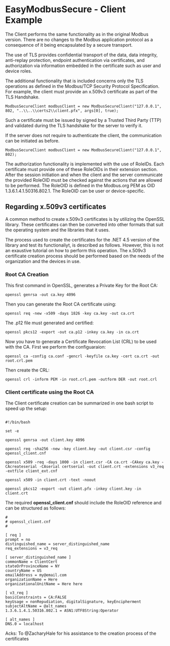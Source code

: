 ﻿# EasyModbusSecure - Client Example

The Client performs the same functionality as in the original Modbus version. There are no changes to the Modbus application protocol as a consequence of it being encapsulated by a secure transport.

The use of TLS provides confidential transport of the data, data integrity, anti-replay protection, endpoint authentication via certificates, and authorization via information embedded in the certificate 
such as user and device roles.

The additional functionality that is included concerns only the TLS operations as defined in the Modbus/TCP Security Protocol Specification. For example, the client must provide an x.509v3 certificate as part
of the TLS Handshake.

```
ModbusSecureClient modbusClient = new ModbusSecureClient("127.0.0.1", 802, "..\\..\\certs2\\client.pfx", args[0], true);
```

Such a certificate must be issued by signed by a Trusted Third Party (TTP) and validated during the TLS handshake for the server to verify it.

If the server does not require to authenticate the client, the communication can be initiated as before.

```
ModbusSecureClient modbusClient = new ModbusSecureClient("127.0.0.1", 802);
```

The authorization functionality is implemented with the use of RoleIDs. Each certificate must provide one of these RoleOIDs in their extension section. After the session initiation and when the client and the
server communicate the provided RoleOID must be checked against the actions that are allowed to be performed.  The RoleOID is defined in the Modbus.org PEM as OID 1.3.6.1.4.1.50316.802.1. The RoleOID can be user
or device-specific.

## Regarding x.509v3 certificates

A common method to create x.509v3 certificates is by utilizing the OpenSSL library. These certificates can then be converted into other formats that suit the operating system and the libraries that it uses.

The process used to create the certificates for the .NET 4.5 version of the library and test its functionaliyt, is described as follows. However, this is not an exaustive tutorial on how to perform this operation.
The x.509v3 certificate creation process should be performed based on the needs of the organization and the devices in use.

### Root CA Creation

This first command in OpenSSL, generates a Private Key for the Root CA:

```
openssl genrsa -out ca.key 4096
```

Then you can generate the Root CA certificate using:

```
openssl req -new -x509 -days 1826 -key ca.key -out ca.crt
```

The .p12 file must generated and certified:

```
openssl pkcs12 -export -out ca.p12 -inkey ca.key -in ca.crt
```

Now you have to generate a Certificate Revocation List (CRL) to be used with the CA. First we perform the configuaraion:

```
openssl ca -config ca.conf -gencrl -keyfile ca.key -cert ca.crt -out root.crl.pem
```

Then create the CRL:

```
openssl crl -inform PEM -in root.crl.pem -outform DER -out root.crl
```

### Client certificate using the Root CA

The Client certificate creation can be summarized in one bash script to speed up the setup:

```

#!/bin/bash

set -e

openssl genrsa -out client.key 4096

openssl req -sha256 -new -key client.key -out client.csr -config openssl_client.cnf

openssl x509 -req -days 1000 -in client.csr -CA ca.crt -CAkey ca.key -CAcreateserial -CAserial certserial -out client.crt -extensions v3_req -extfile client_ext.cnf

openssl x509 -in client.crt -text -noout

openssl pkcs12 -export -out client.pfx -inkey client.key -in client.crt

```

The required **openssl_client.cnf** should include the RoleOID reference and can be structured as follows:

```
#
# openssl_client.cnf
#

[ req ]
prompt = no
distinguished_name = server_distinguished_name
req_extensions = v3_req

[ server_distinguished_name ]
commonName = ClientCert
stateOrProvinceName = NY
countryName = US
emailAddress = my@email.com
organizationName = Here
organizationalUnitName = Here here

[ v3_req ]
basicConstraints = CA:FALSE
keyUsage = nonRepudiation, digitalSignature, keyEncipherment
subjectAltName = @alt_names
1.3.6.1.4.1.50316.802.1 = ASN1:UTF8String:Operator

[ alt_names ]
DNS.0 = localhost

```

Acks: To @ZacharyHale for his assistance to the creation process of the certificates